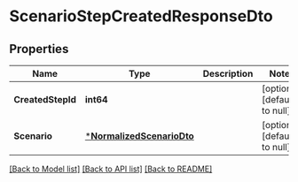 # ScenarioStepCreatedResponseDto

## Properties
Name | Type | Description | Notes
------------ | ------------- | ------------- | -------------
**CreatedStepId** | **int64** |  | [optional] [default to null]
**Scenario** | [***NormalizedScenarioDto**](NormalizedScenarioDto.md) |  | [optional] [default to null]

[[Back to Model list]](../README.md#documentation-for-models) [[Back to API list]](../README.md#documentation-for-api-endpoints) [[Back to README]](../README.md)

